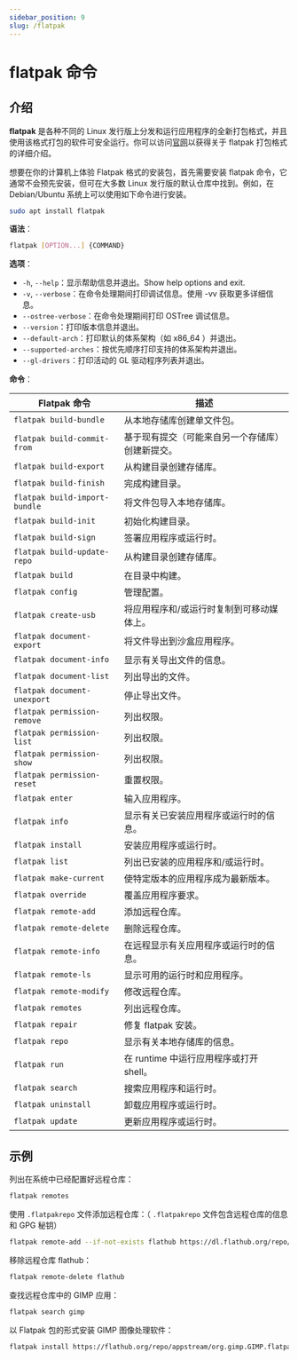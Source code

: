 ```yaml
---
sidebar_position: 9
slug: /flatpak
---
```


# flatpak 命令



## 介绍

**flatpak** 是各种不同的 Linux 发行版上分发和运行应用程序的全新打包格式，并且使用该格式打包的软件可安全运行。你可以访问[官网](https://flatpak.org)以获得关于 flatpak 打包格式的详细介绍。

想要在你的计算机上体验 Flatpak 格式的安装包，首先需要安装 flatpak 命令，它通常不会预先安装，但可在大多数 Linux 发行版的默认仓库中找到。例如，在 Debian/Ubuntu 系统上可以使用如下命令进行安装。

```bash
sudo apt install flatpak
```

**语法**：

```bash
flatpak [OPTION...] {COMMAND}
```

**选项**：

- `-h`, `--help`：显示帮助信息并退出。Show help options and exit.
- `-v`, `--verbose`：在命令处理期间打印调试信息。使用 -vv 获取更多详细信息。
- `--ostree-verbose`：在命令处理期间打印 OSTree 调试信息。
- `--version`：打印版本信息并退出。
- `--default-arch`：打印默认的体系架构（如 x86_64 ）并退出。
- `--supported-arches`：按优先顺序打印支持的体系架构并退出。
- `--gl-drivers`：打印活动的 GL 驱动程序列表并退出。

**命令**：

| Flatpak 命令                  | 描述                                             |
| ----------------------------- | ------------------------------------------------ |
| `flatpak build-bundle`        | 从本地存储库创建单文件包。                       |
| `flatpak build-commit-from`   | 基于现有提交（可能来自另一个存储库）创建新提交。 |
| `flatpak build-export`        | 从构建目录创建存储库。                           |
| `flatpak build-finish`        | 完成构建目录。                                   |
| `flatpak build-import-bundle` | 将文件包导入本地存储库。                         |
| `flatpak build-init`          | 初始化构建目录。                                 |
| `flatpak build-sign`          | 签署应用程序或运行时。                           |
| `flatpak build-update-repo`   | 从构建目录创建存储库。                           |
| `flatpak build`               | 在目录中构建。                                   |
| `flatpak config`              | 管理配置。                                       |
| `flatpak create-usb`          | 将应用程序和/或运行时复制到可移动媒体上。        |
| `flatpak document-export`     | 将文件导出到沙盒应用程序。                       |
| `flatpak document-info`       | 显示有关导出文件的信息。                         |
| `flatpak document-list`       | 列出导出的文件。                                 |
| `flatpak document-unexport`   | 停止导出文件。                                   |
| `flatpak permission-remove`   | 列出权限。                                       |
| `flatpak permission-list`     | 列出权限。                                       |
| `flatpak permission-show`     | 列出权限。                                       |
| `flatpak permission-reset`    | 重置权限。                                       |
| `flatpak enter`               | 输入应用程序。                                   |
| `flatpak info`                | 显示有关已安装应用程序或运行时的信息。           |
| `flatpak install`             | 安装应用程序或运行时。                           |
| `flatpak list`                | 列出已安装的应用程序和/或运行时。                |
| `flatpak make-current`        | 使特定版本的应用程序成为最新版本。               |
| `flatpak override`            | 覆盖应用程序要求。                               |
| `flatpak remote-add`          | 添加远程仓库。                                   |
| `flatpak remote-delete`       | 删除远程仓库。                                   |
| `flatpak remote-info`         | 在远程显示有关应用程序或运行时的信息。           |
| `flatpak remote-ls`           | 显示可用的运行时和应用程序。                     |
| `flatpak remote-modify`       | 修改远程仓库。                                   |
| `flatpak remotes`             | 列出远程仓库。                                   |
| `flatpak repair`              | 修复 flatpak 安装。                              |
| `flatpak repo`                | 显示有关本地存储库的信息。                       |
| `flatpak run`                 | 在 runtime 中运行应用程序或打开 shell。          |
| `flatpak search`              | 搜索应用程序和运行时。                           |
| `flatpak uninstall`           | 卸载应用程序或运行时。                           |
| `flatpak update`              | 更新应用程序或运行时。                           |



## 示例

列出在系统中已经配置好远程仓库：

```bash
flatpak remotes
```

使用 `.flatpakrepo` 文件添加远程仓库：（ `.flatpakrepo` 文件包含远程仓库的信息和 GPG 秘钥）

```bash
flatpak remote-add --if-not-exists flathub https://dl.flathub.org/repo/flathub.flatpakrepo
```

移除远程仓库 flathub：

```bash
flatpak remote-delete flathub
```

查找远程仓库中的 GIMP 应用：

```bash
flatpak search gimp
```

以 Flatpak 包的形式安装 GIMP 图像处理软件：

```bash
flatpak install https://flathub.org/repo/appstream/org.gimp.GIMP.flatpakref
```








